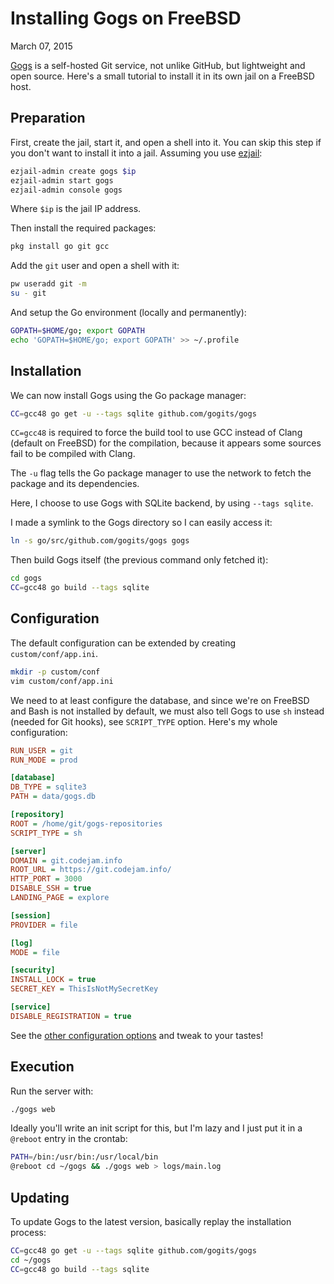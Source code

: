 Installing Gogs on FreeBSD
==========================
March 07, 2015

[Gogs] is a self-hosted Git service, not unlike GitHub, but lightweight
and open source. Here's a small tutorial to install it in its own jail
on a FreeBSD host.

[Gogs]: http://gogs.io/

Preparation
-----------

First, create the jail, start it, and open a shell into it. You can
skip this step if you don't want to install it into a jail. Assuming
you use [ezjail]:

```sh
ezjail-admin create gogs $ip
ezjail-admin start gogs
ezjail-admin console gogs
```

Where `$ip` is the jail IP address.

[ezjail]: http://erdgeist.org/arts/software/ezjail/

Then install the required packages:

```sh
pkg install go git gcc
```

Add the `git` user and open a shell with it:

```sh
pw useradd git -m
su - git
```

And setup the Go environment (locally and permanently):

```sh
GOPATH=$HOME/go; export GOPATH
echo 'GOPATH=$HOME/go; export GOPATH' >> ~/.profile
```

Installation
------------

We can now install Gogs using the Go package manager:

```sh
CC=gcc48 go get -u --tags sqlite github.com/gogits/gogs
```

`CC=gcc48` is required to force the build tool to use GCC instead of
Clang (default on FreeBSD) for the compilation, because it appears some
sources fail to be compiled with Clang.

The `-u` flag tells the Go package manager to use the network to fetch
the package and its dependencies.

Here, I choose to use Gogs with SQLite backend, by using `--tags
sqlite`.

I made a symlink to the Gogs directory so I can easily access it:

```sh
ln -s go/src/github.com/gogits/gogs gogs
```

Then build Gogs itself (the previous command only fetched it):

```sh
cd gogs
CC=gcc48 go build --tags sqlite
```

Configuration
-------------

The default configuration can be extended by creating
`custom/conf/app.ini`.

```sh
mkdir -p custom/conf
vim custom/conf/app.ini
```

We need to at least configure the database, and since we're on FreeBSD
and Bash is not installed by default, we must also tell Gogs to use `sh`
instead (needed for Git hooks), see `SCRIPT_TYPE` option. Here's my
whole configuration:

```ini
RUN_USER = git
RUN_MODE = prod

[database]
DB_TYPE = sqlite3
PATH = data/gogs.db

[repository]
ROOT = /home/git/gogs-repositories
SCRIPT_TYPE = sh

[server]
DOMAIN = git.codejam.info
ROOT_URL = https://git.codejam.info/
HTTP_PORT = 3000
DISABLE_SSH = true
LANDING_PAGE = explore

[session]
PROVIDER = file

[log]
MODE = file

[security]
INSTALL_LOCK = true
SECRET_KEY = ThisIsNotMySecretKey

[service]
DISABLE_REGISTRATION = true
```

See the [other configuration options] and tweak to your tastes!

[other configuration options]: http://gogs.io/docs/advanced/configuration_cheat_sheet.html

Execution
---------

Run the server with:

```sh
./gogs web
```

Ideally you'll write an init script for this, but I'm lazy and I just
put it in a `@reboot` entry in the crontab:

```sh
PATH=/bin:/usr/bin:/usr/local/bin
@reboot cd ~/gogs && ./gogs web > logs/main.log
```

Updating
--------

To update Gogs to the latest version, basically replay the installation
process:

```sh
CC=gcc48 go get -u --tags sqlite github.com/gogits/gogs
cd ~/gogs
CC=gcc48 go build --tags sqlite
```
